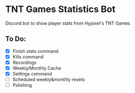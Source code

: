 # TNT Games Statistics Bot
Discord bot to show player stats from Hypixel's TNT Games

## To Do:
- [x] Finish stats command
- [x] Kills command
- [x] Recordings
- [x] Weekly/Monthly Cache
- [x] Settings command
- [ ] Scheduled weekly&monthly resets
- [ ] Polishing
